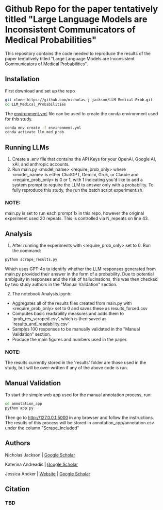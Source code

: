 # Github Repo for the paper tentatively titled "Large Language Models are Inconsistent Communicators of Medical Probabilities"


This repository contains the code needed to reproduce the results of the paper tentatively titled "Large Language Models are Inconsistent Communicators of Medical Probabilities". 

## Installation

First download and set up the repo

```sh
git clone https://github.com/nicholas-j-jackson/LLM-Medical-Prob.git
cd LLM_Medical_Probabilities
```

The [environment.yml](https://github.com/nicholas-j-jackson/fast-DiT/LLM-Medical-Prob/main/environment.yml) file can be used to create the conda environment used for this study.

```sh
conda env create -f environment.yml
conda activate llm_med_prob
```

## Running LLMs

1. Create a .env file that contains the API Keys for your OpenAI, Google AI, xAI, and anthropic accounts. 
2. Run main.py <model_name> <require_prob_only> where <model_name> is either ChatGPT, Gemini, Grok, or Claude and <require_prob_only> is 0 or 1, with 1 indicating you'd like to add a system prompt to require the LLM to answer only with a probability. To fully reproduce this study, the run the batch script experiment.sh.

### NOTE: 
main.py is set to run each prompt 1x in this repo, however the original experiment used 20 repeats. This is controlled via N_repeats on line 43.

## Analysis
1. After running the experiments with <require_prob_only> set to 0. Run the command: 

```sh
python scrape_results.py
```
Which uses GPT-4o to identify whether the LLM responses generated from main.py provided their answer in the form of a probability. Due to potential ambiguity in responses and the risk of hallucinations, this was then checked by two study authors in the "Manual Validation" section.


2. The notebook Analysis.ipynb:

- Aggregates all of the results files created from main.py with <require_prob_only> set to 0 and saves these as results_forced.csv
-  Computes basic readability measures and adds them to 'prob_res_scraped.csv', which is then saved as 'results_and_readability.csv'
- Samples 100 responses to be manually validated in the "Manual Validation" section.
- Produce the main figures and numbers used in the paper.

### NOTE: 
The results currently stored in the 'results' folder are those used in the study, but will be over-written if any of the above code is run.

## Manual Validation
To start the simple web app used for the manual annotation process, run: 

```sh
cd annotation_app
python app.py
```

Then go to http://127.0.0.1:5000 in any browser and follow the instructions. The results of this process will be stored in annotation_app/annotation.csv under the column "Scrape_Included"


## Authors

Nicholas Jackson | [Google Scholar](https://scholar.google.com/citations?user=ve19UQsAAAAJ&hl=en)

Katerina Andreadis | [Google Scholar](https://scholar.google.com/citations?hl=en&user=YOPCdI4AAAAJ&view_op=list_works&sortby=pubdate)

Jessica Ancker | [Website](https://www.vumc.org/dbmi/person/jessica-s-ancker-phd-mph-facmi) | [Google Scholar](https://scholar.google.com/citations?user=zW3gRmUAAAAJ&hl=en)

## Citation 

### TBD
